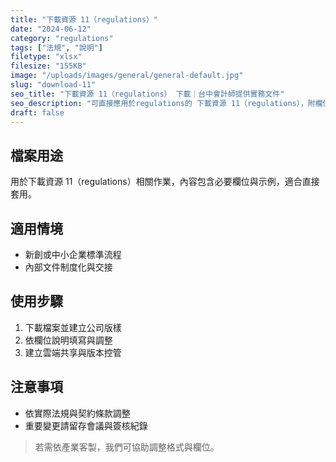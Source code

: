 ```yaml
---
title: "下載資源 11（regulations）"
date: "2024-06-12"
category: "regulations"
tags: ["法規", "說明"]
filetype: "xlsx"
filesize: "155KB"
image: "/uploads/images/general/general-default.jpg"
slug: "download-11"
seo_title: "下載資源 11（regulations） 下載｜台中會計師提供實務文件"
seo_description: "可直接應用於regulations的 下載資源 11（regulations），附欄位說明與步驟，協助快速落地。"
draft: false
---
```



## 檔案用途
用於下載資源 11（regulations）相關作業，內容包含必要欄位與示例，適合直接套用。

## 適用情境
- 新創或中小企業標準流程
- 內部文件制度化與交接

## 使用步驟
1. 下載檔案並建立公司版樣
2. 依欄位說明填寫與調整
3. 建立雲端共享與版本控管

## 注意事項
- 依實際法規與契約條款調整
- 重要變更請留存會議與簽核紀錄

> 若需依產業客製，我們可協助調整格式與欄位。

